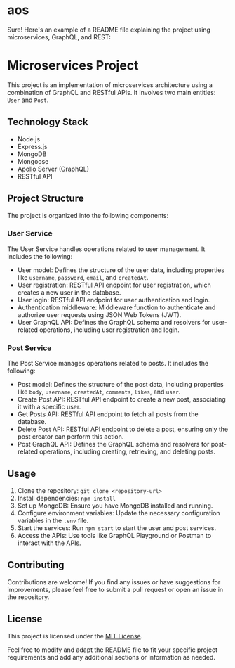 # aos
Sure! Here's an example of a README file explaining the project using microservices, GraphQL, and REST:

# Microservices Project

This project is an implementation of microservices architecture using a combination of GraphQL and RESTful APIs. It involves two main entities: `User` and `Post`.

## Technology Stack

- Node.js
- Express.js
- MongoDB
- Mongoose
- Apollo Server (GraphQL)
- RESTful API

## Project Structure

The project is organized into the following components:

### User Service

The User Service handles operations related to user management. It includes the following:

- User model: Defines the structure of the user data, including properties like `username`, `password`, `email`, and `createdAt`.
- User registration: RESTful API endpoint for user registration, which creates a new user in the database.
- User login: RESTful API endpoint for user authentication and login.
- Authentication middleware: Middleware function to authenticate and authorize user requests using JSON Web Tokens (JWT).
- User GraphQL API: Defines the GraphQL schema and resolvers for user-related operations, including user registration and login.

### Post Service

The Post Service manages operations related to posts. It includes the following:

- Post model: Defines the structure of the post data, including properties like `body`, `username`, `createdAt`, `comments`, `likes`, and `user`.
- Create Post API: RESTful API endpoint to create a new post, associating it with a specific user.
- Get Posts API: RESTful API endpoint to fetch all posts from the database.
- Delete Post API: RESTful API endpoint to delete a post, ensuring only the post creator can perform this action.
- Post GraphQL API: Defines the GraphQL schema and resolvers for post-related operations, including creating, retrieving, and deleting posts.

## Usage

1. Clone the repository: `git clone <repository-url>`
2. Install dependencies: `npm install`
3. Set up MongoDB: Ensure you have MongoDB installed and running.
4. Configure environment variables: Update the necessary configuration variables in the `.env` file.
5. Start the services: Run `npm start` to start the user and post services.
6. Access the APIs: Use tools like GraphQL Playground or Postman to interact with the APIs.

## Contributing

Contributions are welcome! If you find any issues or have suggestions for improvements, please feel free to submit a pull request or open an issue in the repository.

## License

This project is licensed under the [MIT License](https://opensource.org/licenses/MIT).

Feel free to modify and adapt the README file to fit your specific project requirements and add any additional sections or information as needed.
